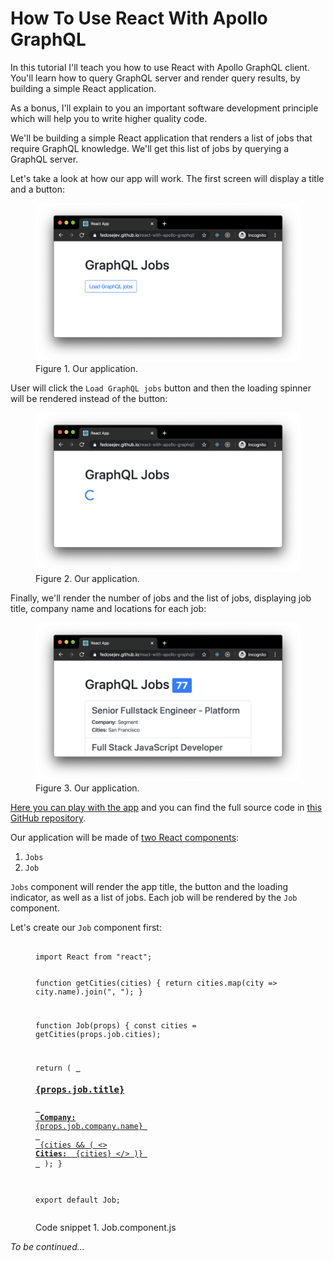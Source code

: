 # How To Use React With Apollo GraphQL

In this tutorial I'll teach you how to use React with Apollo GraphQL client. You'll learn how to query GraphQL server and render query results, by building a simple React application.

As a bonus, I'll explain to you an important software development principle which will help you to write higher quality code.

We'll be building a simple React application that renders a list of jobs that require GraphQL knowledge. We'll get this list of jobs by querying a GraphQL server.

Let's take a look at how our app will work. The first screen will display a title and a button:

<figure class="figure">
  <a href="https://fedosejev.github.io/react-with-apollo-graphql/" target="_blank">
    <img src="./images/app1.png" alt="Application screenshot" class="figure-img img-fluid img-rounded" />
  </a>
  <figcaption class="figure-caption">Figure 1. Our application.</figcaption>
</figure>

User will click the `Load GraphQL jobs` button and then the loading spinner will be rendered instead of the button:

<figure class="figure">
  <a href="https://fedosejev.github.io/react-with-apollo-graphql/" target="_blank">
    <img src="./images/app2.png" alt="Application screenshot" class="figure-img img-fluid img-rounded" />
  </a>
  <figcaption class="figure-caption">Figure 2. Our application.</figcaption>
</figure>

Finally, we'll render the number of jobs and the list of jobs, displaying job title, company name and locations for each job:

<figure class="figure">
  <a href="https://fedosejev.github.io/react-with-apollo-graphql/" target="_blank">
    <img src="./images/app3.png" alt="Application screenshot" class="figure-img img-fluid img-rounded" />
  </a>
  <figcaption class="figure-caption">Figure 3. Our application.</figcaption>
</figure>

<a href="https://fedosejev.github.io/react-with-apollo-graphql/">Here you can play with the app</a> and you can find the full source code in <a href="https://github.com/fedosejev/react-with-apollo-graphql">this GitHub repository</a>.

Our application will be made of [two React components](https://github.com/fedosejev/react-with-apollo-graphql/tree/master/src/components):

1. `Jobs`
2. `Job`

`Jobs` component will render the app title, the button and the loading indicator, as well as a list of jobs. Each job will be rendered by the `Job` component.

Let's create our `Job` component first:

<figure class="figure">
<pre>
<code class="language-jsx">
import React from "react";

function getCities(cities) {
  return cities.map(city => city.name).join(", ");
}

function Job(props) {
  const cities = getCities(props.job.cities);

  return (
    <a
      href={props.job.applyUrl}
      className="list-group-item list-group-item-action"
    >
      <h3>{props.job.title}</h3>
      <div>
        <strong>Company:</strong> {props.job.company.name}
      </div>
      <div>
        {cities && (
          <>
            <strong>Cities: </strong>
            {cities}
          </>
        )}
      </div>
    </a>
  );
}

export default Job;
</code>
</pre>
<figcaption class="figure-caption">Code snippet 1. Job.component.js</figcaption>
</figure>

_To be continued..._
